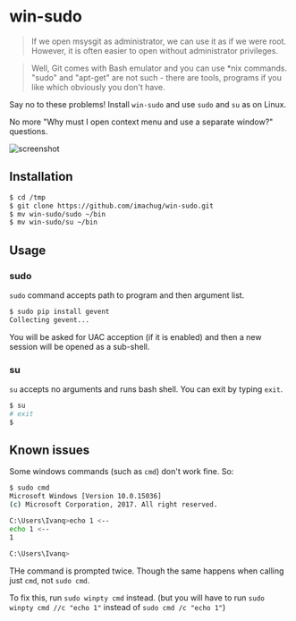 # win-sudo

> If we open msysgit as administrator, we can use it as if we were root.
> However, it is often easier to open without administrator privileges.

> Well, Git comes with Bash emulator and you can use *nix commands. "sudo" and "apt-get" are not such - there are tools, programs if you like which obviously you don't have.

Say no to these problems! Install `win-sudo` and use `sudo` and `su` as on Linux.

No more "Why must I open context menu and use a separate window?" questions.

![screenshot](img/screenshot.gif)

## Installation

```bash
$ cd /tmp
$ git clone https://github.com/imachug/win-sudo.git
$ mv win-sudo/sudo ~/bin
$ mv win-sudo/su ~/bin
```

## Usage

### sudo

`sudo` command accepts path to program and then argument list.

```bash
$ sudo pip install gevent
Collecting gevent...
```

You will be asked for UAC acception (if it is enabled) and then a new session will be opened as a sub-shell.

### su

`su` accepts no arguments and runs bash shell. You can exit by typing `exit`.

```bash
$ su
# exit
$
```

## Known issues

Some windows commands (such as `cmd`) don't work fine. So:

```bash
$ sudo cmd
Microsoft Windows [Version 10.0.15036]
(c) Microsoft Corporation, 2017. All right reserved.

C:\Users\Ivanq>echo 1 <--
echo 1 <--
1

C:\Users\Ivanq>
```

THe command is prompted twice. Though the same happens when calling just `cmd`, not `sudo cmd`.

To fix this, run `sudo winpty cmd` instead. (but you will have to run `sudo winpty cmd //c "echo 1"` instead of `sudo cmd /c "echo 1"`)
